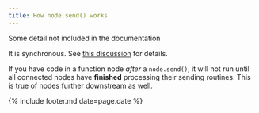 ```yaml
---
title: How node.send() works
---
```


Some detail not included in the documentation

It is synchronous.
See [this discussion](https://groups.google.com/forum/#!topic/node-red/OCHTT8aA3lk)
for details.

If you have code in a function node _after_ a `node.send()`,
it will not run until all connected nodes have **finished** processing their
sending routines. This is true of nodes further downstream as well.

{% include footer.md date=page.date %}
